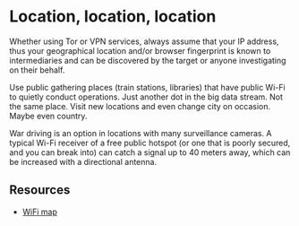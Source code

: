 # Location, location, location

Whether using Tor or VPN services, always assume that your IP address, thus your geographical location and/or browser 
fingerprint is known to intermediaries and can be discovered by the target or anyone investigating on their behalf.

Use public gathering places (train stations, libraries) that have public Wi-Fi to quietly conduct operations. 
Just another dot in the big data stream. Not the same place. Visit new locations and even change city on occasion. 
Maybe even country.

War driving is an option in locations with many surveillance cameras. A typical Wi-Fi receiver of a free public 
hotspot (or one that is poorly secured, and you can break into) can catch a signal up to 40 meters away, which can be 
increased with a directional antenna.

## Resources

* [WiFi map](https://www.wifimap.io)
